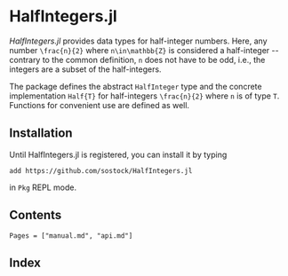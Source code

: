 # HalfIntegers.jl

*HalfIntegers.jl* provides data types for half-integer numbers. Here, any number ``\frac{n}{2}`` where ``n\in\mathbb{Z}`` is considered a half-integer -- contrary to the common definition, ``n`` does not have to be odd, i.e., the integers are a subset of the half-integers.

The package defines the abstract `HalfInteger` type and the concrete implementation `Half{T}` for half-integers ``\frac{n}{2}`` where ``n`` is of type `T`.
Functions for convenient use are defined as well.

## Installation

Until HalfIntegers.jl is registered, you can install it by typing
```
add https://github.com/sostock/HalfIntegers.jl
```
in `Pkg` REPL mode.

## Contents

```@contents
Pages = ["manual.md", "api.md"]
```

## Index

```@index
```
